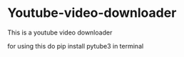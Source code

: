 # Youtube-video-downloader
 This is a youtube video downloader

for using this do pip install pytube3 in terminal
